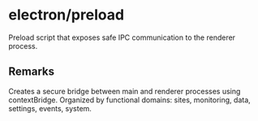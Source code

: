 # electron/preload

Preload script that exposes safe IPC communication to the renderer process.

## Remarks

Creates a secure bridge between main and renderer processes using contextBridge.
Organized by functional domains: sites, monitoring, data, settings, events, system.
